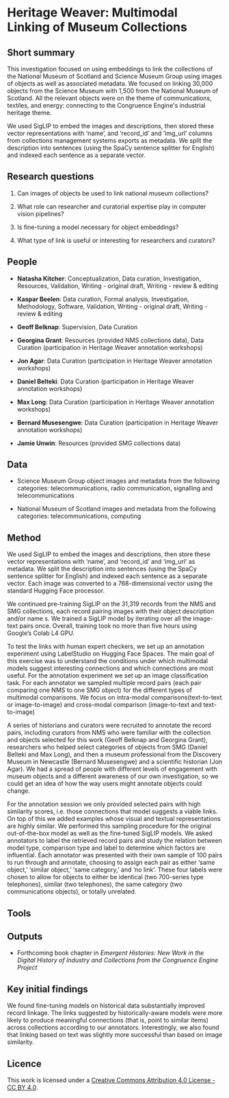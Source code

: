 # Heritage Weaver: Multimodal Linking of Museum Collections

## Short summary
This investigation focused on using embeddings to link the collections of the National Museum of Scotland and Science Museum Group using images of objects as well as associated metadata. We focused on linking 30,000 objects from the Science Museum with 1,500 from the National Museum of Scotland. All the relevant objects were on the theme of communications, textiles, and energy: connecting to the Congruence Engine's industrial heritage theme. 

We used SigLIP to embed the images and descriptions, then stored these vector representations with ‘name’, and ‘record_id’ and ‘img_url’ columns from collections management systems exports as metadata. We split the description into sentences (using the SpaCy sentence splitter for English) and indexed each sentence as a separate vector. 


## Research questions

1) Can images of objects be used to link national museum collections?

2) What role can researcher and curatorial expertise play in computer vision pipelines?

3) Is fine-tuning a model necessary for object embeddings?

4) What type of link is useful or interesting for researchers and curators?


## People 

- **Natasha Kitcher**: Conceptualization, Data curation, Investigation, Resources, Validation, Writing - original draft, Writing - review & editing 

- **Kaspar Beelen**: Data curation, Formal analysis, Investigation, Methodology, Software, Validation, Writing - original draft, Writing - review & editing

- **Geoff Belknap**: Supervision, Data Curation

- **Georgina Grant**: Resources (provided NMS collections data), Data Curation (participation in Heritage Weaver annotation workshops)

- **Jon Agar**: Data Curation (participation in Heritage Weaver annotation workshops)

- **Daniel Belteki**: Data Curation (participation in Heritage Weaver annotation workshops)

- **Max Long**: Data Curation (participation in Heritage Weaver annotation workshops)

- **Bernard Musesengwe**: Data Curation (participation in Heritage Weaver annotation workshops)

- **Jamie Unwin**: Resources (provided SMG collections data) 



## Data
- Science Museum Group object images and metadata from the following categories: telecommunications, radio communication, signalling and telecommunications

- National Museum of Scotland images and metadata from the following categories: telecommunications, computing 



## Method
We used SigLIP to embed the images and descriptions, then store these vector representations with ‘name’, and ‘record_id’ and ‘img_url’ as metadata. We split the description into sentences (using the SpaCy sentence splitter for English) and indexed each sentence as a separate vector. Each image was converted to a 768-dimensional vector using the standard Hugging Face processor.

We continued pre-training SigLIP on the 31,319 records from the NMS and SMG collections, each record pairing images with their object description and/or name s. We trained a SigLIP model by iterating over all the image-text pairs once.  Overall, training took no more than five hours using Google’s Colab L4 GPU. 

To test the links with human expert checkers, we set up an annotation experiment using LabelStudio on Hugging Face Spaces. The main goal of this exercise was to understand the conditions under which multimodal models suggest interesting connections and which connections are most useful. For the annotation experiment we set up an image classification task. For each annotator we sampled multiple record pairs (each pair comparing one NMS to one SMG object) for the different types of multimodal comparisons. We focus on intra-modal comparisons(text-to-text or image-to-image) and cross-modal comparison  (image-to-text and text-to-image)  

A series of historians and curators were recruited to annotate the record pairs, including curators from NMS who were familiar with the collection and objects selected for this work (Geoff Belknap and Georgina Grant), researchers who helped select categories of objects from SMG (Daniel Belteki and Max Long), and then a museum professional from the Discovery Museum in Newcastle (Bernard Musesengwe) and a scientific historian (Jon Agar). We had a spread of people with different levels of engagement with museum objects and a different awareness of our own investigation, so we could get an idea of how the way users might annotate objects could change. 

For the annotation session we only provided selected pairs with high similarity scores, i.e. those connections that model suggests a viable links. On top of this we added examples whose visual and textual representations are highly similar. We performed this sampling procedure for the original out-of-the-box model as well as the fine-tuned SigLIP models. We asked annotators to label the retrieved record pairs and study the relation between model type, comparison type and label to determine which factors are influential. Each annotator was presented with their own sample of 100 pairs to run through and annotate, choosing to assign each pair as either ‘same object,’ ‘similar object,’ ‘same category,’ and ‘no link’. These four labels were chosen to allow for objects to either be identical (two 700-series type telephones), similar (two telephones), the same category (two communications objects), or totally unrelated. 

## Tools

## Outputs  
- Forthcoming book chapter in *Emergent Histories: New Work in the Digital History of Industry and Collections from the Congruence Engine Project*

## Key initial findings
We found  fine-tuning models on historical data substantially improved record linkage. The links suggested by historically-aware models were more likely to produce meaningful connections (that is, point to similar items) across collections according to our annotators. Interestingly, we also found that linking based on text was slightly more successful than based on image similarity.


## Licence 
This work is licensed under a [Creative Commons Attribution 4.0 License - CC BY 4.0](https://creativecommons.org/licenses/by/4.0/).
